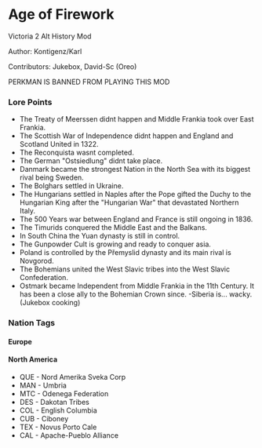 # Age of Firework

Victoria 2 Alt History Mod

Author: Kontigenz/Karl

Contributors: Jukebox, David-Sc (Oreo)

PERKMAN IS BANNED FROM PLAYING THIS MOD

### Lore Points

- The Treaty of Meerssen didnt happen and Middle Frankia took over East Frankia.
- The Scottish War of Independence didnt happen and England and Scotland United in 1322.
- The Reconquista wasnt completed.
- The German "Ostsiedlung" didnt take place.
- Danmark became the strongest Nation in the North Sea with its biggest rival being Sweden.
- The Bolghars settled in Ukraine.
- The Hungarians settled in Naples after the Pope gifted the Duchy to the Hungarian King after the "Hungarian War" that devastated Northern Italy.
- The 500 Years war between England and France is still ongoing in 1836.
- The Timurids conquered the Middle East and the Balkans.
- In South China the Yuan dynasty is still in control.
- The Gunpowder Cult is growing and ready to conquer asia.
- Poland is controlled by the Přemyslid dynasty and its main rival is Novgorod.
- The Bohemians united the West Slavic tribes into the West Slavic Confederation.
- Ostmark became Independent from Middle Frankia in the 11th Century. It has been a close ally to
  the Bohemian Crown since.
-Siberia is... wacky. (Jukebox cooking)

### Nation Tags

#### Europe

#### North America
- QUE - Nord Amerika Sveka Corp 
- MAN - Umbria 
- MTC - Odenega Federation
- DES - Dakotan Tribes
- COL - English Columbia
- CUB - Ciboney
- TEX - Novus Porto Cale
- CAL - Apache-Pueblo Alliance
